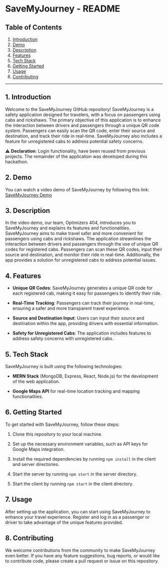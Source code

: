 # SaveMyJourney - README

## Table of Contents

1. [Introduction](#introduction)
2. [Demo](#demo)
3. [Description](#description)
4. [Features](#features)
5. [Tech Stack](#tech-stack)
6. [Getting Started](#getting-started)
7. [Usage](#usage)
8. [Contributing](#contributing)

---

## 1. Introduction

Welcome to the SaveMyJourney GitHub repository! SaveMyJourney is a safety application designed for travelers, with a focus on passengers using cabs and rickshaws. The primary objective of this application is to enhance the interaction between drivers and passengers through a unique QR code system. Passengers can easily scan the QR code, enter their source and destination, and track their ride in real-time. SaveMyJourney also includes a feature for unregistered cabs to address potential safety concerns.

⚠️ **Declaration**: Login functionality, have been reused from previous projects. The remainder of the application was developed during this hackathon.

## 2. Demo

You can watch a video demo of SaveMyJourney by following this link: [SaveMyJourney Demo](https://www.loom.com/share/7caca518f59045b19abf4ab4b8c7a24e?sid=983b2eef-5320-46dc-85b0-4361421a091b)

## 3. Description

In the video demo, our team, Optimizers 404, introduces you to SaveMyJourney and explains its features and functionalities. SaveMyJourney aims to make travel safer and more convenient for passengers using cabs and rickshaws. The application streamlines the interaction between drivers and passengers through the use of unique QR codes for registered cabs. Passengers can scan these QR codes, input their source and destination, and monitor their ride in real-time. Additionally, the app provides a solution for unregistered cabs to address potential issues.

## 4. Features

- **Unique QR Codes**: SaveMyJourney generates a unique QR code for each registered cab, making it easy for passengers to identify their ride.

- **Real-Time Tracking**: Passengers can track their journey in real-time, ensuring a safer and more transparent travel experience.

- **Source and Destination Input**: Users can input their source and destination within the app, providing drivers with essential information.

- **Safety for Unregistered Cabs**: The application includes features to address safety concerns with unregistered cabs.

## 5. Tech Stack

SaveMyJourney is built using the following technologies:

- **MERN Stack** (MongoDB, Express, React, Node.js) for the development of the web application.

- **Google Maps API** for real-time location tracking and mapping functionalities.

## 6. Getting Started

To get started with SaveMyJourney, follow these steps:

1. Clone this repository to your local machine.

2. Set up the necessary environment variables, such as API keys for Google Maps integration.

3. Install the required dependencies by running `npm install` in the client and server directories.

4. Start the server by running `npm start` in the server directory.

5. Start the client by running `npm start` in the client directory.

## 7. Usage

After setting up the application, you can start using SaveMyJourney to enhance your travel experience. Register and log in as a passenger or driver to take advantage of the unique features provided.

## 8. Contributing

We welcome contributions from the community to make SaveMyJourney even better. If you have any feature suggestions, bug reports, or would like to contribute code, please create a pull request or issue on this repository.
